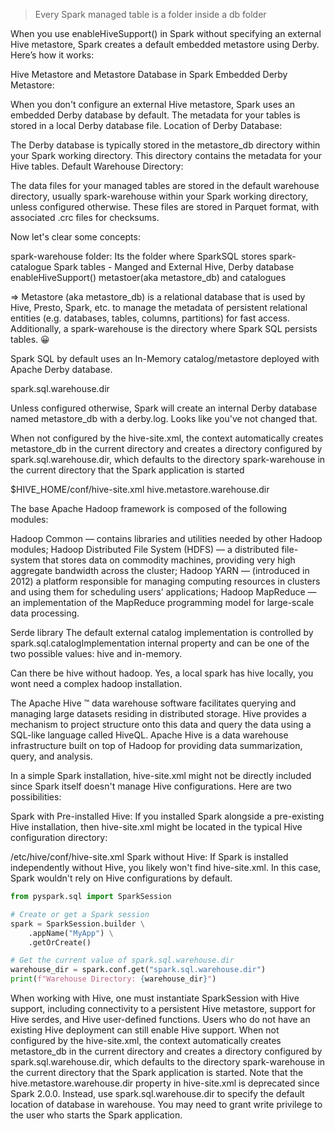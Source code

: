 
> Every Spark managed table is a folder inside a db folder

When you use enableHiveSupport() in Spark without specifying an external Hive metastore, Spark creates a default embedded metastore using Derby. Here’s how it works:

Hive Metastore and Metastore Database in Spark
Embedded Derby Metastore:

When you don't configure an external Hive metastore, Spark uses an embedded Derby database by default.
The metadata for your tables is stored in a local Derby database file.
Location of Derby Database:

The Derby database is typically stored in the metastore_db directory within your Spark working directory.
This directory contains the metadata for your Hive tables.
Default Warehouse Directory:

The data files for your managed tables are stored in the default warehouse directory, usually spark-warehouse within your Spark working directory, unless configured otherwise.
These files are stored in Parquet format, with associated .crc files for checksums.

Now let's clear some concepts:

spark-warehouse folder: Its the folder where SparkSQL stores
spark-catalogue
Spark tables - Manged and External
Hive, Derby database
enableHiveSupport()
metastoer(aka metastore_db) and catalogues

=> Metastore (aka metastore_db) is a relational database that is used by Hive, Presto, Spark, etc. to manage the metadata of persistent relational entities (e.g. databases, tables, columns, partitions) for fast access. Additionally, a spark-warehouse is the directory where Spark SQL persists tables. 😀

Spark SQL by default uses an In-Memory catalog/metastore deployed with Apache Derby database. 

spark.sql.warehouse.dir 

Unless configured otherwise, Spark will create an internal Derby database named metastore_db with a derby.log. Looks like you've not changed that.

When not configured by the hive-site.xml, the context automatically creates metastore_db in the current directory and creates a directory configured by spark.sql.warehouse.dir, which defaults to the directory spark-warehouse in the current directory that the Spark application is started

$HIVE_HOME/conf/hive-site.xml
hive.metastore.warehouse.dir

The base Apache Hadoop framework is composed of the following modules:

Hadoop Common — contains libraries and utilities needed by other Hadoop modules;
Hadoop Distributed File System (HDFS) — a distributed file-system that stores data on commodity machines, providing very high aggregate bandwidth across the cluster;
Hadoop YARN — (introduced in 2012) a platform responsible for managing computing resources in clusters and using them for scheduling users’ applications;
Hadoop MapReduce — an implementation of the MapReduce programming model for large-scale data processing.

Serde library
The default external catalog implementation is controlled by spark.sql.catalogImplementation internal property and can be one of the two possible values: hive and in-memory.

Can there be hive without hadoop. Yes, a local spark has hive locally, you wont need a complex hadoop installation.

The Apache Hive ™ data warehouse software facilitates querying and managing large datasets residing in distributed storage. Hive provides a mechanism to project structure onto this data and query the data using a SQL-like language called HiveQL.
Apache Hive is a data warehouse infrastructure built on top of Hadoop for providing data summarization, query, and analysis.

In a simple Spark installation, hive-site.xml might not be directly included  since Spark itself doesn't manage Hive configurations. Here are two possibilities:

Spark with Pre-installed Hive:
If you installed Spark alongside a pre-existing Hive installation, then hive-site.xml might be located in the typical Hive configuration directory:

/etc/hive/conf/hive-site.xml
Spark without Hive:
If Spark is installed independently without Hive, you likely won't find hive-site.xml. In this case, Spark wouldn't rely on Hive configurations by default.

```python
from pyspark.sql import SparkSession

# Create or get a Spark session
spark = SparkSession.builder \
    .appName("MyApp") \
    .getOrCreate()

# Get the current value of spark.sql.warehouse.dir
warehouse_dir = spark.conf.get("spark.sql.warehouse.dir")
print(f"Warehouse Directory: {warehouse_dir}")
```

When working with Hive, one must instantiate SparkSession with Hive support, including connectivity to a persistent Hive metastore, support for Hive serdes, and Hive user-defined functions. Users who do not have an existing Hive deployment can still enable Hive support. When not configured by the hive-site.xml, the context automatically creates metastore_db in the current directory and creates a directory configured by spark.sql.warehouse.dir, which defaults to the directory spark-warehouse in the current directory that the Spark application is started. Note that the hive.metastore.warehouse.dir property in hive-site.xml is deprecated since Spark 2.0.0. Instead, use spark.sql.warehouse.dir to specify the default location of database in warehouse. You may need to grant write privilege to the user who starts the Spark application.